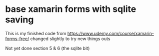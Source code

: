 # base xamarin forms with sqlite saving

This is my finished  code from https://www.udemy.com/course/xamarin-forms-free/ changed slightly to try new things outs

Not yet done section 5 & 6 (the  sqlite bit)